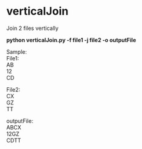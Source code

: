 # verticalJoin
Join 2 files vertically

<b>python verticalJoin.py -f file1 -j file2 -o outputFile</b>

Sample:<br>
File1:<br>
AB<br>
12<br>
CD

File2:<br>
CX<br>
GZ<br>
TT

outputFile:<br>
ABCX<br>
12GZ<br>
CDTT
